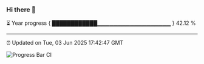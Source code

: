 ### Hi there 👋

⏳ Year progress { ████████████▁▁▁▁▁▁▁▁▁▁▁▁▁▁▁▁▁▁ } 42.12 %

---

⏰ Updated on Tue, 03 Jun 2025 17:42:47 GMT

![Progress Bar CI](https://github.com/IshwaranRudhara/GIT-ACTION/workflows/Progress%20Bar%20CI/badge.svg)
